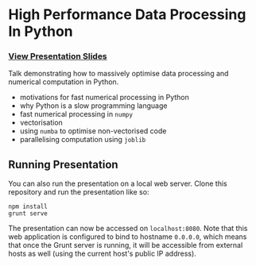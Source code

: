 # High Performance Data Processing In Python

### [View Presentation Slides](http://donaldwhyte.github.io/high-performance-data-processing-in-python)

Talk demonstrating how to massively optimise data processing and numerical computation in Python.

* motivations for fast numerical processing in Python
* why Python is a slow programming language
* fast numerical processing in `numpy`
* vectorisation
* using `numba` to optimise non-vectorised code
* parallelising computation using `joblib`

## Running Presentation

You can also run the presentation on a local web server. Clone this repository and run the presentation like so:

```
npm install
grunt serve
```

The presentation can now be accessed on `localhost:8080`. Note that this web application is configured to bind to hostname `0.0.0.0`, which means that once the Grunt server is running, it will be accessible from external hosts as well (using the current host's public IP address).
